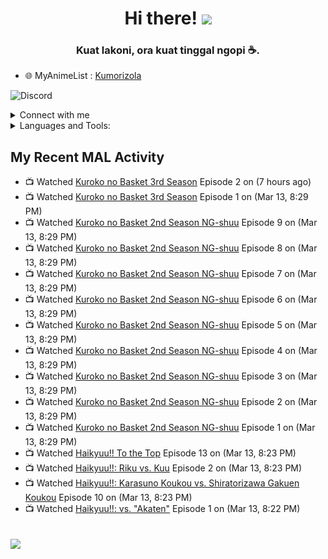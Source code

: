 <h1 align="center">Hi there! <img src="https://media.giphy.com/media/hvRJCLFzcasrR4ia7z/giphy.gif" width="25px"> </h1>
<h3 align="center">Kuat lakoni, ora kuat tinggal ngopi ☕.</h3>

- 🌐 MyAnimeList : [Kumorizola](https://myanimelist.net/animelist/Kumorizola)

![Discord](https://discord.c99.nl/widget/theme-3/761213268009943051.png)
<details>
      <summary>Connect with me</summary>
    <p align="left">
        <a href="https://www.facebook.com/kumori.hartley.1" target="blank"><img align="center"
                src="https://raw.githubusercontent.com/rahuldkjain/github-profile-readme-generator/master/src/images/icons/Social/facebook.svg"
                alt="kumori hartley" height="30" width="40" /></a>
        <a href="https://www.instagram.com/kumorizola/" target="blank"><img align="center"
                src="https://raw.githubusercontent.com/rahuldkjain/github-profile-readme-generator/master/src/images/icons/Social/instagram.svg"
                alt="kumorizola" height="30" width="40" /></a>
        <a href="https://discord.com" target="blank"><img align="center"
                src="https://raw.githubusercontent.com/rahuldkjain/github-profile-readme-generator/master/src/images/icons/Social/discord.svg"
                alt="Kumori#5882" height="30" width="40" /></a>
    </p>
</details>

<details>
    <summary align="left">Languages and Tools:</summary>
<p align="left">
      <a href="https://www.w3schools.com/css/" target="_blank">
        <img src="https://raw.githubusercontent.com/devicons/devicon/master/icons/css3/css3-original-wordmark.svg"
            alt="css3" width="40" height="40" /> </a> <a href="https://www.w3.org/html/" target="_blank"> <img
            src="https://raw.githubusercontent.com/devicons/devicon/master/icons/html5/html5-original-wordmark.svg"
            alt="html5" width="40" height="40" /> </a> <a href="https://www.java.com" target="_blank"> <img
            src="https://raw.githubusercontent.com/devicons/devicon/master/icons/java/java-original.svg" alt="java"
            width="40" height="40" /> </a> <a href="https://developer.mozilla.org/en-US/docs/Web/JavaScript"
            target="_blank"> <img
            src="https://raw.githubusercontent.com/devicons/devicon/master/icons/javascript/javascript-original.svg"
            alt="javascript" width="40" height="40" /> </a> <a href="https://nodejs.org" target="_blank"> <img
            src="https://raw.githubusercontent.com/devicons/devicon/master/icons/nodejs/nodejs-original-wordmark.svg"
            alt="nodejs" width="40" height="40" /> </a> <a href="https://www.python.org" target="_blank"> <img
            src="https://raw.githubusercontent.com/devicons/devicon/master/icons/python/python-original.svg"
            alt="python" width="40" height="40" /> </a> <a href="https://www.typescriptlang.org/" target="_blank"> <img
            src="https://raw.githubusercontent.com/devicons/devicon/master/icons/typescript/typescript-original.svg" 
            alt="typescript" width="40" height="40" /> </a> <a href="https://www.photoshop.com/en" target="_blank"> <img
            src="https://upload.wikimedia.org/wikipedia/commons/a/af/Adobe_Photoshop_CC_icon.svg" alt="photoshop" width="40" height="40"/> </a>
            <a href="https://www.adobe.com/products/premiere.html" target="_blank"> <img
            src="https://upload.wikimedia.org/wikipedia/commons/4/40/Adobe_Premiere_Pro_CC_icon.svg" alt="Premiere pro" width="40" height="40"/> </a>
            <a href="https://www.adobe.com/in/products/illustrator.html" target="_blank"> <img 
            src="https://upload.wikimedia.org/wikipedia/commons/f/fb/Adobe_Illustrator_CC_icon.svg" alt="illustrator" width="40" height="40"/> </a>
      
 </details>
 
 <h2> My Recent MAL Activity</h2>
<!-- MAL_ACTIVITY:start -->

- 📺 Watched [Kuroko no Basket 3rd Season](https://MyAnimeList.net/anime.php?id=24415) Episode 2 on (7 hours ago)
- 📺 Watched [Kuroko no Basket 3rd Season](https://MyAnimeList.net/anime.php?id=24415) Episode 1 on (Mar 13, 8:29 PM)
- 📺 Watched [Kuroko no Basket 2nd Season NG-shuu](https://MyAnimeList.net/anime.php?id=22673) Episode 9 on (Mar 13, 8:29 PM)
- 📺 Watched [Kuroko no Basket 2nd Season NG-shuu](https://MyAnimeList.net/anime.php?id=22673) Episode 8 on (Mar 13, 8:29 PM)
- 📺 Watched [Kuroko no Basket 2nd Season NG-shuu](https://MyAnimeList.net/anime.php?id=22673) Episode 7 on (Mar 13, 8:29 PM)
- 📺 Watched [Kuroko no Basket 2nd Season NG-shuu](https://MyAnimeList.net/anime.php?id=22673) Episode 6 on (Mar 13, 8:29 PM)
- 📺 Watched [Kuroko no Basket 2nd Season NG-shuu](https://MyAnimeList.net/anime.php?id=22673) Episode 5 on (Mar 13, 8:29 PM)
- 📺 Watched [Kuroko no Basket 2nd Season NG-shuu](https://MyAnimeList.net/anime.php?id=22673) Episode 4 on (Mar 13, 8:29 PM)
- 📺 Watched [Kuroko no Basket 2nd Season NG-shuu](https://MyAnimeList.net/anime.php?id=22673) Episode 3 on (Mar 13, 8:29 PM)
- 📺 Watched [Kuroko no Basket 2nd Season NG-shuu](https://MyAnimeList.net/anime.php?id=22673) Episode 2 on (Mar 13, 8:29 PM)
- 📺 Watched [Kuroko no Basket 2nd Season NG-shuu](https://MyAnimeList.net/anime.php?id=22673) Episode 1 on (Mar 13, 8:29 PM)
- 📺 Watched [Haikyuu!! To the Top](https://MyAnimeList.net/anime.php?id=38883) Episode 13 on (Mar 13, 8:23 PM)
- 📺 Watched [Haikyuu!!: Riku vs. Kuu](https://MyAnimeList.net/anime.php?id=40262) Episode 2 on (Mar 13, 8:23 PM)
- 📺 Watched [Haikyuu!!: Karasuno Koukou vs. Shiratorizawa Gakuen Koukou](https://MyAnimeList.net/anime.php?id=32935) Episode 10 on (Mar 13, 8:23 PM)
- 📺 Watched [Haikyuu!!: vs. "Akaten"](https://MyAnimeList.net/anime.php?id=35806) Episode 1 on (Mar 13, 8:22 PM)

<!-- MAL_ACTIVITY:end -->

  
<h2 align="left"> <img src="https://media.discordapp.net/attachments/918405470073520168/919220018355523584/ezgif.com-gif-maker_1.gif">

